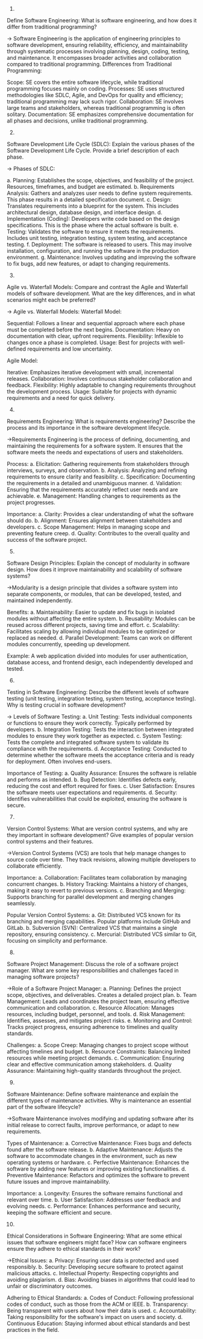 1. 
Define Software Engineering:
What is software engineering, and how does it differ from traditional programming?

-> Software Engineering is the application of engineering principles to software development, ensuring reliability, efficiency, and maintainability through systematic processes involving planning, design, coding, testing, and maintenance. It encompasses broader activities and collaboration compared to traditional programming.
Differences from Traditional Programming:

Scope: SE covers the entire software lifecycle, while traditional programming focuses mainly on coding.
Processes: SE uses structured methodologies like SDLC, Agile, and DevOps for quality and efficiency; traditional programming may lack such rigor.
Collaboration: SE involves large teams and stakeholders, whereas traditional programming is often solitary.
Documentation: SE emphasizes comprehensive documentation for all phases and decisions, unlike traditional programming.

2. 
Software Development Life Cycle (SDLC):
Explain the various phases of the Software Development Life Cycle. Provide a brief description of each phase.

-> Phases of SDLC:

a. Planning: Establishes the scope, objectives, and feasibility of the project. Resources, timeframes, and budget are estimated.
b. Requirements Analysis: Gathers and analyzes user needs to define system requirements. This phase results in a detailed specification document.
c. Design: Translates requirements into a blueprint for the system. This includes architectural design, database design, and interface design.
d. Implementation (Coding): Developers write code based on the design specifications. This is the phase where the actual software is built.
e. Testing: Validates the software to ensure it meets the requirements. Includes unit testing, integration testing, system testing, and acceptance testing.
f. Deployment: The software is released to users. This may involve installation, configuration, and running the software in the production environment.
g. Maintenance: Involves updating and improving the software to fix bugs, add new features, or adapt to changing requirements.

3.
Agile vs. Waterfall Models:
Compare and contrast the Agile and Waterfall models of software development. What are the key differences, and in what scenarios might each be preferred?

-> Agile vs. Waterfall Models:
Waterfall Model:

Sequential: Follows a linear and sequential approach where each phase must be completed before the next begins.
Documentation: Heavy on documentation with clear, upfront requirements.
Flexibility: Inflexible to changes once a phase is completed.
Usage: Best for projects with well-defined requirements and low uncertainty.

Agile Model:

Iterative: Emphasizes iterative development with small, incremental releases.
Collaboration: Involves continuous stakeholder collaboration and feedback.
Flexibility: Highly adaptable to changing requirements throughout the development process.
Usage: Suitable for projects with dynamic requirements and a need for quick delivery.


4.
Requirements Engineering:
What is requirements engineering? Describe the process and its importance in the software development lifecycle.

->Requirements Engineering is the process of defining, documenting, and maintaining the requirements for a software system. It ensures that the software meets the needs and expectations of users and stakeholders.

Process:
a. Elicitation: Gathering requirements from stakeholders through interviews, surveys, and observation.
b. Analysis: Analyzing and refining requirements to ensure clarity and feasibility.
c. Specification: Documenting the requirements in a detailed and unambiguous manner.
d. Validation: Ensuring that the requirements accurately reflect user needs and are achievable.
e. Management: Handling changes to requirements as the project progresses.

Importance:
a. Clarity: Provides a clear understanding of what the software should do.
b. Alignment: Ensures alignment between stakeholders and developers.
c. Scope Management: Helps in managing scope and preventing feature creep.
d. Quality: Contributes to the overall quality and success of the software project.


5.
Software Design Principles:
Explain the concept of modularity in software design. How does it improve maintainability and scalability of software systems?

->Modularity is a design principle that divides a software system into separate components, or modules, that can be developed, tested, and maintained independently.

Benefits:
a. Maintainability: Easier to update and fix bugs in isolated modules without affecting the entire system.
b. Reusability: Modules can be reused across different projects, saving time and effort.
c. Scalability: Facilitates scaling by allowing individual modules to be optimized or replaced as needed.
d. Parallel Development: Teams can work on different modules concurrently, speeding up development.

Example: A web application divided into modules for user authentication, database access, and frontend design, each independently developed and tested.

6. 
Testing in Software Engineering:
Describe the different levels of software testing (unit testing, integration testing, system testing, acceptance testing). Why is testing crucial in software development?

-> Levels of Software Testing:
a. Unit Testing: Tests individual components or functions to ensure they work correctly. Typically performed by developers.
b. Integration Testing: Tests the interaction between integrated modules to ensure they work together as expected.
c. System Testing: Tests the complete and integrated software system to validate its compliance with the requirements.
d. Acceptance Testing: Conducted to determine whether the software meets the acceptance criteria and is ready for deployment. Often involves end-users.

Importance of Testing:
a. Quality Assurance: Ensures the software is reliable and performs as intended.
b. Bug Detection: Identifies defects early, reducing the cost and effort required for fixes.
c. User Satisfaction: Ensures the software meets user expectations and requirements.
d. Security: Identifies vulnerabilities that could be exploited, ensuring the software is secure.


7.
Version Control Systems:
What are version control systems, and why are they important in software development? Give examples of popular version control systems and their features.

->Version Control Systems (VCS) are tools that help manage changes to source code over time. They track revisions, allowing multiple developers to collaborate efficiently.

Importance:
a. Collaboration: Facilitates team collaboration by managing concurrent changes.
b. History Tracking: Maintains a history of changes, making it easy to revert to previous versions.
c. Branching and Merging: Supports branching for parallel development and merging changes seamlessly.

Popular Version Control Systems:
a. Git: Distributed VCS known for its branching and merging capabilities. Popular platforms include GitHub and GitLab.
b. Subversion (SVN): Centralized VCS that maintains a single repository, ensuring consistency.
c. Mercurial: Distributed VCS similar to Git, focusing on simplicity and performance.


8.
Software Project Management:
Discuss the role of a software project manager. What are some key responsibilities and challenges faced in managing software projects?

->Role of a Software Project Manager:
a. Planning: Defines the project scope, objectives, and deliverables. Creates a detailed project plan.
b. Team Management: Leads and coordinates the project team, ensuring effective communication and collaboration.
c. Resource Allocation: Manages resources, including budget, personnel, and tools.
d. Risk Management: Identifies, assesses, and mitigates project risks.
e. Monitoring and Control: Tracks project progress, ensuring adherence to timelines and quality standards.

Challenges:
a. Scope Creep: Managing changes to project scope without affecting timelines and budget.
b. Resource Constraints: Balancing limited resources while meeting project demands.
c. Communication: Ensuring clear and effective communication among stakeholders.
d. Quality Assurance: Maintaining high-quality standards throughout the project.


9.
Software Maintenance:
Define software maintenance and explain the different types of maintenance activities. Why is maintenance an essential part of the software lifecycle?

->Software Maintenance involves modifying and updating software after its initial release to correct faults, improve performance, or adapt to new requirements.

Types of Maintenance:
a. Corrective Maintenance: Fixes bugs and defects found after the software release.
b. Adaptive Maintenance: Adjusts the software to accommodate changes in the environment, such as new operating systems or hardware.
c. Perfective Maintenance: Enhances the software by adding new features or improving existing functionalities.
d. Preventive Maintenance: Refactors and optimizes the software to prevent future issues and improve maintainability.

Importance:
a. Longevity: Ensures the software remains functional and relevant over time.
b. User Satisfaction: Addresses user feedback and evolving needs.
c. Performance: Enhances performance and security, keeping the software efficient and secure.


10.
Ethical Considerations in Software Engineering:
What are some ethical issues that software engineers might face? How can software engineers ensure they adhere to ethical standards in their work?

->Ethical Issues:
a. Privacy: Ensuring user data is protected and used responsibly.
b. Security: Developing secure software to protect against malicious attacks.
c. Intellectual Property: Respecting copyrights and avoiding plagiarism.
d. Bias: Avoiding biases in algorithms that could lead to unfair or discriminatory outcomes.

Adhering to Ethical Standards:
a. Codes of Conduct: Following professional codes of conduct, such as those from the ACM or IEEE.
b. Transparency: Being transparent with users about how their data is used.
c. Accountability: Taking responsibility for the software's impact on users and society.
d. Continuous Education: Staying informed about ethical standards and best practices in the field.
